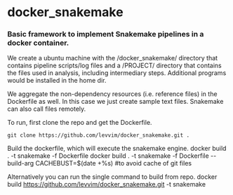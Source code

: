 # docker_snakemake

### Basic framework to implement Snakemake pipelines in a docker container. 

We create a ubuntu machine with the /docker_snakemake/ directory that contains pipeline scripts/log files and a /PROJECT/ directory that contains the files used in analysis, including intermediary steps. Additional programs would be installed in the home dir.

We aggregate the non-dependency resources (i.e. reference files) in the Dockerfile as well. In this case we just create sample text files. Snakemake can also call files remotely.

To run, first clone the repo and get the Dockerfile.

    git clone https://github.com/levvim/docker_snakemake.git .

Build the dockerfile, which will execute the snakemake engine.
        docker build . -t snakemake -f Dockerfile
        docker build . -t snakemake -f Dockerfile --build-arg CACHEBUST=$(date +%s) #to avoid cache of git files

Alternatively you can run the single command to build from repo.
        docker build https://github.com/levvim/docker_snakemake.git -t snakemake
